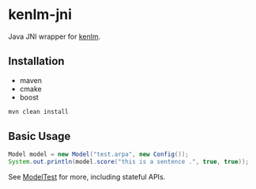 # kenlm-jni

Java JNI wrapper for [kenlm](https://github.com/kpu/kenlm).

## Installation

* maven
* cmake
* boost

```bash
mvn clean install
```

## Basic Usage

```java
Model model = new Model("test.arpa", new Config());
System.out.println(model.score("this is a sentence .", true, true));
```

See [ModelTest](src/test/java/kenlm/ModelTest.java) for more, including stateful APIs.
